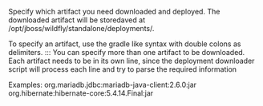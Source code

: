 Specify which artifact you need downloaded and deployed. The downloaded artifact will be storedaved at /opt/jboss/wildfly/standalone/deployments/.

To specify an artifact, use the gradle like syntax with double colons as delimiters.
<group>:<artifact>:<version>:<type>
You can specify more than one artifact to be downloaded. 
Each artifact needs to be in its own line, since the deployment downloader script will process each line and try to parse the required information

Examples:
org.mariadb.jdbc:mariadb-java-client:2.6.0:jar
org.hibernate:hibernate-core:5.4.14.Final:jar